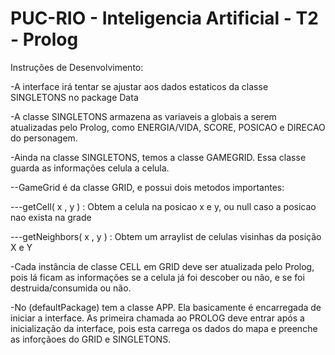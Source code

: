 # PUC-RIO - Inteligencia Artificial - T2 - Prolog

Instruções de Desenvolvimento:

-A interface irá tentar se ajustar aos dados estaticos da classe SINGLETONS no package Data

-A classe SINGLETONS armazena as variaveis a globais a serem atualizadas pelo Prolog, como ENERGIA/VIDA, SCORE, POSICAO e DIRECAO do personagem.

-Ainda na classe SINGLETONS, temos a classe GAMEGRID. Essa classe guarda as informações celula a celula. 

--GameGrid é da classe GRID, e possui dois metodos importantes:

---getCell( x , y ) : Obtem a celula na posicao x e y, ou null caso a posicao nao exista na grade

---getNeighbors( x , y ) : Obtem um arraylist de celulas visinhas da posição X e Y


-Cada instância de classe CELL em GRID deve ser atualizada pelo Prolog, pois lá ficam as informações se a celula já foi descober ou não, e se foi destruida/consumida ou não.


-No (defaultPackage) tem a classe APP. Ela basicamente é encarregada de iniciar a interface. As primeira chamada ao PROLOG deve entrar após a inicialização da interface, pois esta carrega os dados do mapa e preenche as inforçãoes do GRID e SINGLETONS.
